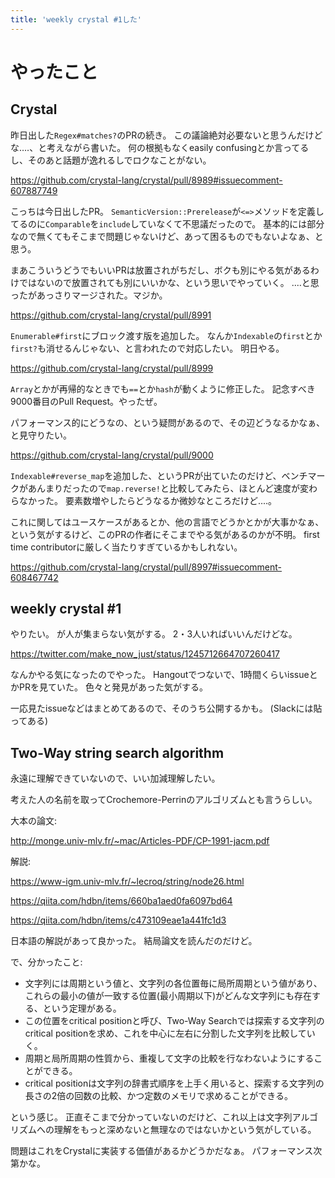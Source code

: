 ```yaml
---
title: 'weekly crystal #1した'
---
```


# やったこと

## Crystal

昨日出した`Regex#matches?`のPRの続き。
この議論絶対必要ないと思うんだけどな‥‥、と考えながら書いた。
何の根拠もなくeasily confusingとか言ってるし、そのあと話題が逸れるしでロクなことがない。

<https://github.com/crystal-lang/crystal/pull/8989#issuecomment-607887749>

こっちは今日出したPR。
`SemanticVersion::Prerelease`が`<=>`メソッドを定義してるのに`Comparable`を`include`していなくて不思議だったので。
基本的には部分なので無くてもそこまで問題じゃないけど、あって困るものでもないよなぁ、と思う。

まあこういうどうでもいいPRは放置されがちだし、ボクも別にやる気があるわけではないので放置されても別にいいかな、という思いでやっていく。
‥‥と思ったがあっさりマージされた。マジか。

<https://github.com/crystal-lang/crystal/pull/8991>

`Enumerable#first`にブロック渡す版を追加した。
なんか`Indexable`の`first`とか`first?`も消せるんじゃない、と言われたので対応したい。
明日やる。

<https://github.com/crystal-lang/crystal/pull/8999>

`Array`とかが再帰的なときでも`==`とか`hash`が動くように修正した。
記念すべき9000番目のPull Request。やったぜ。

パフォーマンス的にどうなの、という疑問があるので、その辺どうなるかなぁ、と見守りたい。

<https://github.com/crystal-lang/crystal/pull/9000>

`Indexable#reverse_map`を追加した、というPRが出ていたのだけど、ベンチマークがあんまりだったので`map.reverse!`と比較してみたら、ほとんど速度が変わらなかった。
要素数増やしたらどうなるか微妙なところだけど‥‥。

これに関してはユースケースがあるとか、他の言語でどうかとかが大事かなぁ、という気がするけど、このPRの作者にそこまでやる気があるのかが不明。
first time contributorに厳しく当たりすぎているかもしれない。

<https://github.com/crystal-lang/crystal/pull/8997#issuecomment-608467742>

## weekly crystal #1

やりたい。
が人が集まらない気がする。
2・3人いればいいんだけどな。

<https://twitter.com/make_now_just/status/1245712664707260417>

なんかやる気になったのでやった。
Hangoutでつないで、1時間くらいissueとかPRを見ていた。
色々と発見があった気がする。

一応見たissueなどはまとめてあるので、そのうち公開するかも。
(Slackには貼ってある)

## Two-Way string search algorithm

永遠に理解できていないので、いい加減理解したい。

考えた人の名前を取ってCrochemore-Perrinのアルゴリズムとも言うらしい。

大本の論文:

<http://monge.univ-mlv.fr/~mac/Articles-PDF/CP-1991-jacm.pdf>

解説:

<https://www-igm.univ-mlv.fr/~lecroq/string/node26.html>

<https://qiita.com/hdbn/items/660ba1aed0fa6097bd64>

<https://qiita.com/hdbn/items/c473109eae1a441fc1d3>

日本語の解説があって良かった。
結局論文を読んだのだけど。

で、分かったこと:

- 文字列には周期という値と、文字列の各位置毎に局所周期という値があり、これらの最小の値が一致する位置(最小周期以下)がどんな文字列にも存在する、という定理がある。
- この位置をcritical positionと呼び、Two-Way Searchでは探索する文字列のcritical positionを求め、これを中心に左右に分割した文字列を比較していく。
- 周期と局所周期の性質から、重複して文字の比較を行なわないようにすることができる。
- critical positionは文字列の辞書式順序を上手く用いると、探索する文字列の長さの2倍の回数の比較、かつ定数のメモリで求めることができる。

という感じ。
正直そこまで分かっていないのだけど、これ以上は文字列アルゴリズムへの理解をもっと深めないと無理なのではないかという気がしている。

問題はこれをCrystalに実装する価値があるかどうかだなぁ。
パフォーマンス次第かな。
